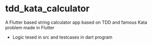 # tdd_kata_calculator

A Flutter based string calculator app based on TDD and famous Kata problem made in Flutter

- Logic tesed in src and testcases in dart program 

